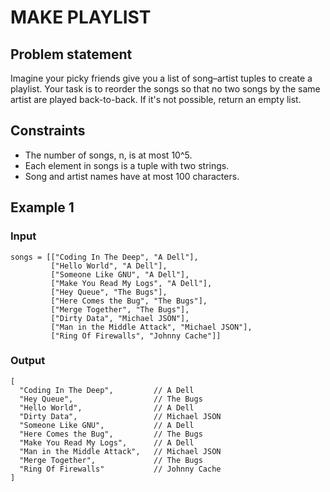 # MAKE PLAYLIST

## Problem statement

Imagine your picky friends give you a list of song–artist tuples to create a playlist. Your task is to reorder the songs
so that no two songs by the same artist are played back-to-back. If it's not possible, return an empty list.

## Constraints

- The number of songs, n, is at most 10^5.
- Each element in songs is a tuple with two strings.
- Song and artist names have at most 100 characters.

## Example 1

### Input

```
songs = [["Coding In The Deep", "A Dell"],
         ["Hello World", "A Dell"],
         ["Someone Like GNU", "A Dell"],
         ["Make You Read My Logs", "A Dell"],
         ["Hey Queue", "The Bugs"],
         ["Here Comes the Bug", "The Bugs"],
         ["Merge Together", "The Bugs"],
         ["Dirty Data", "Michael JSON"],
         ["Man in the Middle Attack", "Michael JSON"],
         ["Ring Of Firewalls", "Johnny Cache"]]
```

### Output

```
[
  "Coding In The Deep",         // A Dell
  "Hey Queue",                  // The Bugs
  "Hello World",                // A Dell
  "Dirty Data",                 // Michael JSON
  "Someone Like GNU",           // A Dell
  "Here Comes the Bug",         // The Bugs
  "Make You Read My Logs",      // A Dell
  "Man in the Middle Attack",   // Michael JSON
  "Merge Together",             // The Bugs
  "Ring Of Firewalls"           // Johnny Cache
]
```